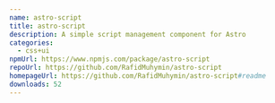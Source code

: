```yaml
---
name: astro-script
title: astro-script
description: A simple script management component for Astro
categories:
  - css+ui
npmUrl: https://www.npmjs.com/package/astro-script
repoUrl: https://github.com/RafidMuhymin/astro-script
homepageUrl: https://github.com/RafidMuhymin/astro-script#readme
downloads: 52
---
```

